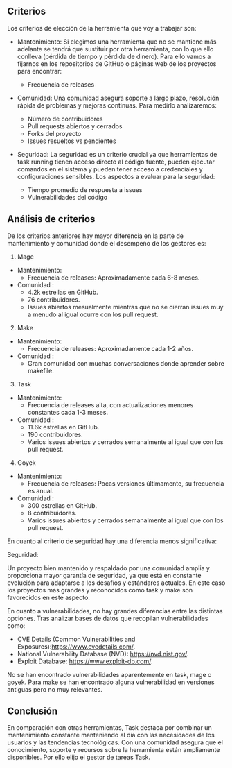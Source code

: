## Criterios

Los criterios de elección de la herramienta que voy a trabajar son:

- Mantenimiento: Si elegimos una herramienta que no se mantiene más adelante se tendrá que sustituir por otra herramienta, con  lo que ello conlleva (pérdida de tiempo y pérdida de dinero). 
Para ello vamos a fijarnos en los repositorios de GitHub o páginas web de los proyectos para encontrar: 
	- Frecuencia de releases

- Comunidad: Una comunidad  asegura soporte a largo plazo, resolución rápida de problemas y mejoras continuas.
Para medirlo analizaremos:
	- Número de contribuidores
	- Pull requests abiertos y cerrados
	- Forks del proyecto
	- Issues resueltos vs pendientes

- Seguridad: La seguridad es un criterio crucial ya que herramientas de task running tienen acceso directo al código fuente, pueden ejecutar comandos en el sistema y pueden tener acceso a credenciales y configuraciones sensibles.
Los aspectos a evaluar para la seguridad:
	- Tiempo promedio de respuesta a issues 
	- Vulnerabilidades del código


## Análisis de criterios

De los criterios anteriores hay mayor diferencia en la parte de mantenimiento y comunidad donde el desempeño de los gestores es:

1. Mage

- Mantenimiento:
  - Frecuencia de releases: Aproximadamente cada 6-8 meses.  
- Comunidad :  
  - 4.2k estrellas en GitHub.  
  - 76 contribuidores.  
  - Issues abiertos mesualmente mientras que no se cierran issues muy a menudo al igual ocurre con los pull request.


2. Make

- Mantenimiento: 
  - Frecuencia de releases: Aproximadamente cada 1-2 años.  
- Comunidad :  
  - Gran comunidad  con muchas conversaciones donde aprender sobre makefile.  

3. Task

- Mantenimiento:   
  - Frecuencia de releases alta, con actualizaciones menores constantes cada 1-3 meses.  
- Comunidad :  
  - 11.6k estrellas en GitHub.  
  - 190 contribuidores.  
  - Varios issues abiertos y cerrados semanalmente al igual que con los pull request.  

4. Goyek

- Mantenimiento:
  - Frecuencia de releases: Pocas versiones últimamente, su frecuencia es anual.
- Comunidad :  
  - 300 estrellas en GitHub.  
  - 8 contribuidores.     
  - Varios issues abiertos y cerrados semanalmente al igual que con los pull request. 


En cuanto al criterio de seguridad hay una diferencia menos significativa:

Seguridad:

Un proyecto bien mantenido y respaldado por una comunidad amplia y  proporciona mayor garantía de seguridad, ya que está en constante evolución para adaptarse a los desafíos y estándares actuales.
En este caso los proyectos mas grandes y reconocidos como task y make son favorecidos en este aspecto.

En cuanto a vulnerabilidades, no hay grandes diferencias entre las distintas opciones. 
Tras analizar bases de datos que recopilan vulnerabilidades como:
- CVE Details (Common Vulnerabilities and Exposures):https://www.cvedetails.com/.
- National Vulnerability Database (NVD): https://nvd.nist.gov/.
- Exploit Database: https://www.exploit-db.com/.

No se han encontrado vulnerabilidades aparentemente en task, mage o goyek. 
Para make se han encontrado alguna vulnerabilidad en versiones antiguas pero no muy relevantes.


## Conclusión

En comparación con otras herramientas, Task destaca por combinar un mantenimiento constante manteniendo al día con las necesidades de los usuarios y las tendencias tecnológicas. Con una comunidad  asegura que el conocimiento, soporte y recursos sobre la herramienta están ampliamente disponibles.
Por ello elijo el gestor de tareas Task.